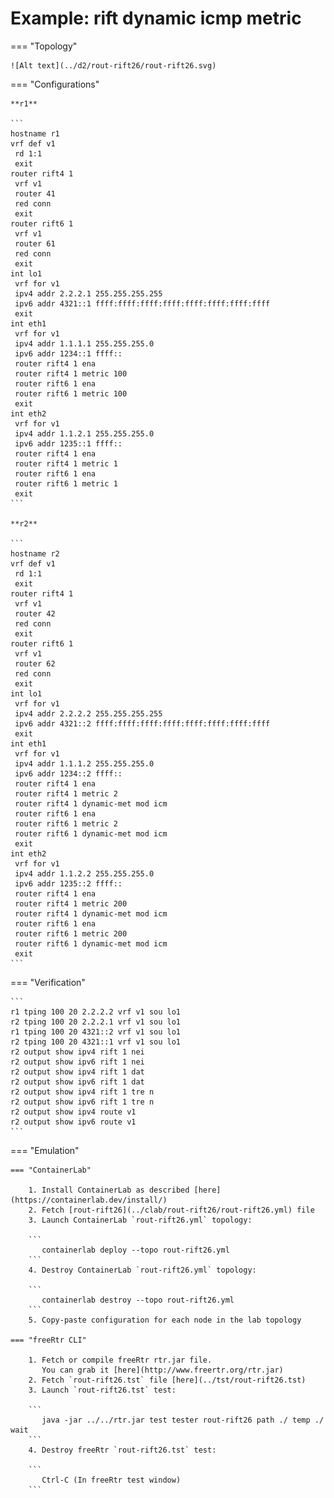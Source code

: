 # Example: rift dynamic icmp metric

=== "Topology"

    ![Alt text](../d2/rout-rift26/rout-rift26.svg)

=== "Configurations"

    **r1**

    ```
    hostname r1
    vrf def v1
     rd 1:1
     exit
    router rift4 1
     vrf v1
     router 41
     red conn
     exit
    router rift6 1
     vrf v1
     router 61
     red conn
     exit
    int lo1
     vrf for v1
     ipv4 addr 2.2.2.1 255.255.255.255
     ipv6 addr 4321::1 ffff:ffff:ffff:ffff:ffff:ffff:ffff:ffff
     exit
    int eth1
     vrf for v1
     ipv4 addr 1.1.1.1 255.255.255.0
     ipv6 addr 1234::1 ffff::
     router rift4 1 ena
     router rift4 1 metric 100
     router rift6 1 ena
     router rift6 1 metric 100
     exit
    int eth2
     vrf for v1
     ipv4 addr 1.1.2.1 255.255.255.0
     ipv6 addr 1235::1 ffff::
     router rift4 1 ena
     router rift4 1 metric 1
     router rift6 1 ena
     router rift6 1 metric 1
     exit
    ```

    **r2**

    ```
    hostname r2
    vrf def v1
     rd 1:1
     exit
    router rift4 1
     vrf v1
     router 42
     red conn
     exit
    router rift6 1
     vrf v1
     router 62
     red conn
     exit
    int lo1
     vrf for v1
     ipv4 addr 2.2.2.2 255.255.255.255
     ipv6 addr 4321::2 ffff:ffff:ffff:ffff:ffff:ffff:ffff:ffff
     exit
    int eth1
     vrf for v1
     ipv4 addr 1.1.1.2 255.255.255.0
     ipv6 addr 1234::2 ffff::
     router rift4 1 ena
     router rift4 1 metric 2
     router rift4 1 dynamic-met mod icm
     router rift6 1 ena
     router rift6 1 metric 2
     router rift6 1 dynamic-met mod icm
     exit
    int eth2
     vrf for v1
     ipv4 addr 1.1.2.2 255.255.255.0
     ipv6 addr 1235::2 ffff::
     router rift4 1 ena
     router rift4 1 metric 200
     router rift4 1 dynamic-met mod icm
     router rift6 1 ena
     router rift6 1 metric 200
     router rift6 1 dynamic-met mod icm
     exit
    ```

=== "Verification"

    ```
    r1 tping 100 20 2.2.2.2 vrf v1 sou lo1
    r2 tping 100 20 2.2.2.1 vrf v1 sou lo1
    r1 tping 100 20 4321::2 vrf v1 sou lo1
    r2 tping 100 20 4321::1 vrf v1 sou lo1
    r2 output show ipv4 rift 1 nei
    r2 output show ipv6 rift 1 nei
    r2 output show ipv4 rift 1 dat
    r2 output show ipv6 rift 1 dat
    r2 output show ipv4 rift 1 tre n
    r2 output show ipv6 rift 1 tre n
    r2 output show ipv4 route v1
    r2 output show ipv6 route v1
    ```

=== "Emulation"

    === "ContainerLab"

        1. Install ContainerLab as described [here](https://containerlab.dev/install/)  
        2. Fetch [rout-rift26](../clab/rout-rift26/rout-rift26.yml) file  
        3. Launch ContainerLab `rout-rift26.yml` topology:  

        ```
           containerlab deploy --topo rout-rift26.yml  
        ```
        4. Destroy ContainerLab `rout-rift26.yml` topology:  

        ```
           containerlab destroy --topo rout-rift26.yml  
        ```
        5. Copy-paste configuration for each node in the lab topology

    === "freeRtr CLI"

        1. Fetch or compile freeRtr rtr.jar file.  
           You can grab it [here](http://www.freertr.org/rtr.jar)  
        2. Fetch `rout-rift26.tst` file [here](../tst/rout-rift26.tst)  
        3. Launch `rout-rift26.tst` test:  

        ```
           java -jar ../../rtr.jar test tester rout-rift26 path ./ temp ./ wait
        ```
        4. Destroy freeRtr `rout-rift26.tst` test:  

        ```
           Ctrl-C (In freeRtr test window)
        ```

